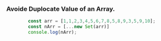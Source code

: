 ### Avoide Duplocate Value of an Array.
```js
        const arr = [1,1,2,3,4,5,6,7,8,5,8,9,3,5,9,10];
        const nArr = [...new Set(arr)]
        console.log(nArr);
```
